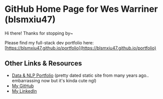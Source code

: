 # GitHub Home Page for Wes Warriner (blsmxiu47)

Hi there! Thanks for stopping by~

Please find my full-stack dev portfolio here: [https://blsmxiu47.github.io/portfolio](https://blsmxiu47.github.io/portfolio)

## Other Links & Resources

* [Data & NLP Portfolio](http://data-fluent.com) (pretty dated static site from many years ago.. embarrassing now but it's kinda cute ngl)
* [My GitHub](https://github.com/blsmxiu47)
* [My LinkedIn](https://linkedin.com/in/wes-warriner)

